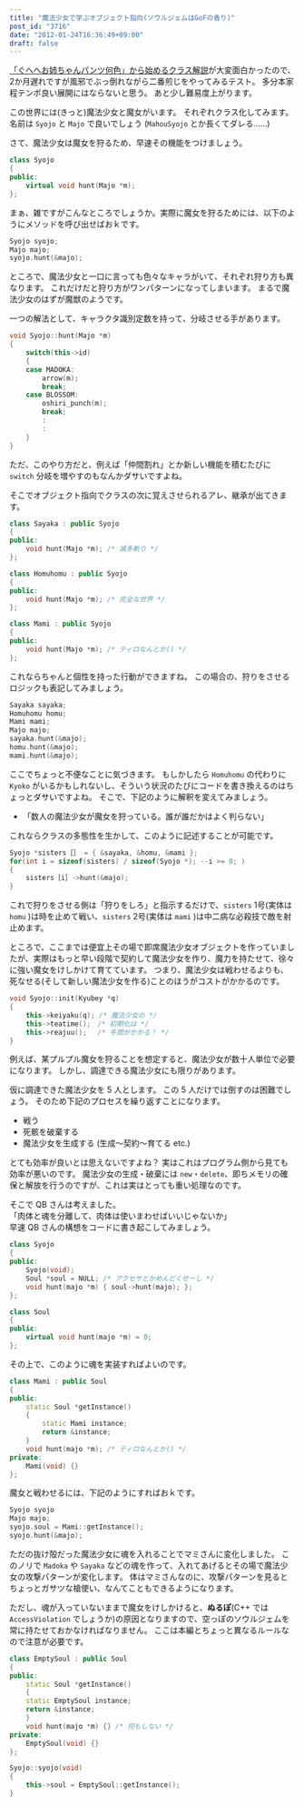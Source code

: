 ```yaml
---
title: "魔法少女で学ぶオブジェクト指向(ソウルジェムはGoFの香り)"
post_id: "3716"
date: "2012-01-24T16:36:49+09:00"
draft: false
---
```


[「ぐへへお姉ちゃんパンツ何色」から始めるクラス解説](http://b0r0nji.blogspot.com/2011/12/blog-post.html)が大変面白かったので、2か月遅れですが風邪でぶっ倒れながら二番煎じをやってみるテスト。
多分本家程テンポ良い展開にはならないと思う。
あと少し難易度上がります。

この世界には(きっと)魔法少女と魔女がいます。
それぞれクラス化してみます。
名前は `Syojo` と `Majo` で良いでしょう (`MahouSyojo` とか長くてダレる……)

さて、魔法少女は魔女を狩るため、早速その機能をつけましょう。

```C++
class Syojo
{
public:
    virtual void hunt(Majo *m);
};
```

まぁ、雑ですがこんなところでしょうか。実際に魔女を狩るためには、以下のようにメソッドを呼び出せばおｋです。

```C++
Syojo syojo;
Majo majo;
syojo.hunt(&majo);
```

ところで、魔法少女と一口に言っても色々なキャラがいて、それぞれ狩り方も異なります。
これだけだと狩り方がワンパターンになってしまいます。
まるで魔法少女のはずが魔獣のようです。

一つの解法として、キャラクタ識別定数を持って、分岐させる手があります。

```C++
void Syojo::hunt(Majo *m)
{
    switch(this->id)
    {
    case MADOKA:
        arrow(m);
        break;
    case BLOSSOM:
        oshiri_punch(m);
        break;
        :
        :
    }
}
```

ただ、このやり方だと、例えば「仲間割れ」とか新しい機能を積むたびに `switch` 分岐を増やすのもなんかダサいですよね。

そこでオブジェクト指向でクラスの次に覚えさせられるアレ、継承が出てきます。

```C++
class Sayaka : public Syojo
{
public:
    void hunt(Majo *m); /* 滅多斬り */
};

class Homuhomu : public Syojo
{
public:
    void hunt(Majo *m); /* 完全な世界 */
};

class Mami : public Syojo
{
public:
    void hunt(Majo *m); /* ティロなんとか() */
};
```

これならちゃんと個性を持った行動ができますね。
この場合の、狩りをさせるロジックも表記してみましょう。

```C++
Sayaka sayaka;
Homuhomu homu;
Mami mami;
Majo majo;
sayaka.hunt(&majo);
homu.hunt(&majo);
mami.hunt(&majo);
```

ここでちょっと不便なことに気づきます。
もしかしたら `Homuhomu` の代わりに `Kyoko` がいるかもしれないし、そういう状況のたびにコードを書き換えるのはちょっとダサいですよね。
そこで、下記のように解釈を変えてみましょう。

* 「数人の魔法少女が魔女を狩っている。誰が誰だかはよく判らない」

これならクラスの多態性を生かして、このように記述することが可能です。

```C++
Syojo *sisters［］ = { &sayaka, &homu, &mami };
for(int i = sizeof(sisters) / sizeof(Syojo *); --i >= 0; )
{
    sisters［i］->hunt(&majo);
}
```

これで狩りをさせる側は「狩りをしろ」と指示するだけで、`sisters` 1号(実体は `homu` )は時を止めて戦い、`sisters` 2号(実体は `mami` )は中二病な必殺技で敵を射止めます。

ところで、ここまでは便宜上その場で即席魔法少女オブジェクトを作っていましたが、実際はもっと早い段階で契約して魔法少女を作り、魔力を持たせて、徐々に強い魔女をけしかけて育てています。
つまり、魔法少女は戦わせるよりも、死なせる(そして新しい魔法少女を作る)ことのほうがコストがかかるのです。

```C++
void Syojo::init(Kyubey *q)
{
    this->keiyaku(q); /* 魔法少女の */
    this->teatime();　/* 初期化は */
    this->reajuu();　 /* 手間がかかる！ */
}
```

例えば、某プルプル魔女を狩ることを想定すると、魔法少女が数十人単位で必要になります。
しかし、調達できる魔法少女にも限りがあります。

仮に調達できた魔法少女を 5 人とします。
この 5 人だけでは倒すのは困難でしょう。
そのため下記のプロセスを繰り返すことになります。

* 戦う
* 死骸を破棄する
* 魔法少女を生成する (生成～契約～育てる etc.)

とても効率が良いとは思えないですよね？
実はこれはプログラム側から見ても効率が悪いのです。
魔法少女の生成・破棄には `new`・`delete`、即ちメモリの確保と解放を行うのですが、これは実はとっても重い処理なのです。

そこで QB さんは考えました。  
「肉体と魂を分離して、肉体は使いまわせばいいじゃないか」  
早速 QB さんの構想をコードに書き起こしてみましょう。

```C++
class Syojo
{
public:
    Syojo(void);
    Soul *soul = NULL; /* アクセサとかめんどくせーし */
    void hunt(majo *m) { soul->hunt(majo); };
};

class Soul
{
public:
    virtual void hunt(majo *m) = 0;
};
```

その上で、このように魂を実装すればよいのです。

```C++
class Mami : public Soul
{
public:
    static Soul *getInstance()
    {
        static Mami instance;
        return &instance;
    }
    void hunt(majo *m); /* ティロなんとか() */
private:
    Mami(void) {}
};
```

魔女と戦わせるには、下記のようにすればおｋです。

```C++
Syojo syojo
Majo majo;
syojo.soul = Mami::getInstance();
syojo.hunt(&majo);
```

ただの抜け殻だった魔法少女に魂を入れることでマミさんに変化しました。
このノリで `Madoka` や `Sayaka` などの魂を作って、入れてあげるとその場で魔法少女の攻撃パターンが変化します。
体はマミさんなのに、攻撃パターンを見るとちょっとガサツな槍使い、なんてこともできるようになります。

ただし、魂が入っていないままで魔女をけしかけると、__ぬるぽ__(C++ では `AccessViolation` でしょうか)の原因となりますので、空っぽのソウルジェムを常に持たせておかなければなりません。
ここは本編とちょっと異なるルールなので注意が必要です。

```C++
class EmptySoul : public Soul
{
public:
    static Soul *getInstance()
    {
    static EmptySoul instance;
    return &instance;
    }
    void hunt(majo *m) {} /* 何もしない */
private:
    EmptySoul(void) {}
};

Syojo::syojo(void)
{
    this->soul = EmptySoul::getInstance();
}
```
